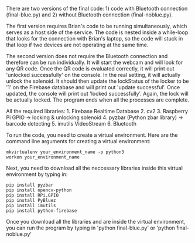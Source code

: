 
There are two versions of the final code: 1) code with Bluetooth connection (final-blue.py) and 2) without Bluetooth connection (final-noblue.py).

The first version requires Brian's code to be running simultaneously, which serves as a host side of the service. The code is nested inside a while-loop that looks for the connection with Brian's laptop, so the code will stuck in that loop if two devices are not operating at the same time.

The second version does not require the Bluetooth connection and therefore can be run individually. It will start the webcam and will look for any QR code. Once the QR code is evaluated correctly, it will print out 'unlocked successfully' on the console. In the real setting, it will actually unlock the solenoid. It should then update the lockStatus of the locker to be '1' on the Firebase database and will print out 'update successful'. Once updated, the console will print out 'locked successfully'. Again, the lock will be actually locked. The program ends when all the processes are complete.

All the required libraries:
    1. Firebase Realtime Database
    2. cv2 
    3. Raspberry Pi GPIO -> locking & unlocking solenoid 
    4. pyzbar (Python zbar library) -> barcode detecting
    5. imutils VideoStream
    6. Bluetooth 

To run the code, you need to create a virtual environment. Here are the command line arguments for creating a virtual environment: 

    mkvirtualenv your_environment_name -p python3
    workon your_environment_name
    
Next, you need to download all the neccessary libraries inside this virtual environment by typing in:

    pip install pyzbar
    pip install opencv-python
    pip install RPi.GPIO
    pip install PyBluez
    pip install imutils
    pip install python-firebase    

Once you download all the libraries and are inside the virtual environment, you can run the program by typing in 'python final-blue.py' or 'python final-noblue.py' 




